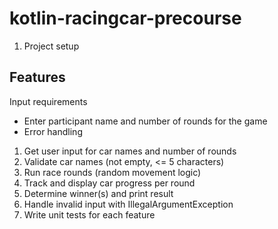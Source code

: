# kotlin-racingcar-precourse

1. Project setup

## Features
Input requirements
* Enter participant name and number of rounds for the game
* Error handling

1. Get user input for car names and number of rounds
2. Validate car names (not empty, <= 5 characters)
3. Run race rounds (random movement logic)
4. Track and display car progress per round
5. Determine winner(s) and print result
6. Handle invalid input with IllegalArgumentException
7. Write unit tests for each feature
